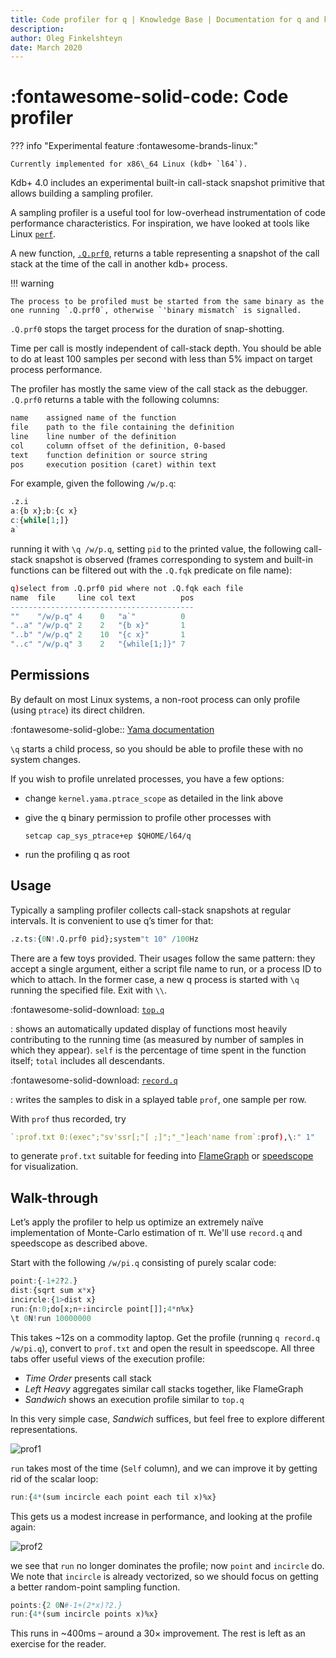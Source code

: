 ```yaml
---
title: Code profiler for q | Knowledge Base | Documentation for q and kdb+
description:
author: Oleg Finkelshteyn
date: March 2020
---
```

# :fontawesome-solid-code: Code profiler




??? info "Experimental feature :fontawesome-brands-linux:"

    Currently implemented for x86\_64 Linux (kdb+ `l64`).

Kdb+ 4.0 includes an experimental built-in call-stack snapshot primitive that allows building a sampling profiler.


A sampling profiler is a useful tool for low-overhead instrumentation of code performance characteristics. For inspiration, we have looked at tools like Linux [`perf`](http://www.brendangregg.com/perf.html).

A new function, [`.Q.prf0`](../ref/dotq.md#qprf0-code-profiler), returns a table representing a snapshot of the call stack at the time of the call in another kdb+ process.

!!! warning

    The process to be profiled must be started from the same binary as the one running `.Q.prf0`, otherwise `'binary mismatch` is signalled.

`.Q.prf0` stops the target process for the duration of snap-shotting.

Time per call is mostly independent of call-stack depth. You should be able to do at least 100 samples per second with less than 5% impact on target process performance.

The profiler has mostly the same view of the call stack as the debugger. `.Q.prf0` returns a table with the following columns:

```txt
name    assigned name of the function
file    path to the file containing the definition
line    line number of the definition
col     column offset of the definition, 0-based
text    function definition or source string
pos     execution position (caret) within text
```

For example, given the following `/w/p.q`:

```q
.z.i
a:{b x};b:{c x}
c:{while[1;]}
a`
```

running it with `\q /w/p.q`, setting `pid` to the printed value, the following call-stack snapshot is observed (frames corresponding to system and built-in functions can be filtered out with the `.Q.fqk` predicate on file name):

```q
q)select from .Q.prf0 pid where not .Q.fqk each file
name  file     line col text          pos
-----------------------------------------
""    "/w/p.q" 4    0   "a`"          0
"..a" "/w/p.q" 2    2   "{b x}"       1
"..b" "/w/p.q" 2    10  "{c x}"       1
"..c" "/w/p.q" 3    2   "{while[1;]}" 7
```


## Permissions

By default on most Linux systems, a non-root process can only profile (using `ptrace`) its direct children. 

:fontawesome-solid-globe::
[Yama documentation](https://www.kernel.org/doc/Documentation/security/Yama.txt"kernel.org")

`\q` starts a child process, so you should be able to profile these with no system changes.

If you wish to profile unrelated processes, you have a few options:

-   change `kernel.yama.ptrace_scope` as detailed in the link above
-   give the q binary permission to profile other processes with

    `setcap cap_sys_ptrace+ep $QHOME/l64/q`

-   run the profiling q as root


## Usage

Typically a sampling profiler collects call-stack snapshots at regular intervals. It is convenient to use q’s timer for that:

```q
.z.ts:{0N!.Q.prf0 pid};system"t 10" /100Hz
```

There are a few toys provided. Their usages follow the same pattern: they accept a single argument, either a script file name to run, or a process ID to which to attach. In the former case, a new q process is started with `\q` running the specified file. Exit with `\\`.

:fontawesome-solid-download: [`top.q`](assets/top.q "Download")

: shows an automatically updated display of functions most heavily contributing to the running time (as measured by number of samples in which they appear). `self` is the percentage of time spent in the function itself; `total` includes all descendants.

:fontawesome-solid-download: [`record.q`](assets/record.q "Download")

: writes the samples to disk in a splayed table `prof`, one sample per row.

With `prof` thus recorded, try

```q
`:prof.txt 0:(exec";"sv'ssr[;"[ ;]";"_"]each'name from`:prof),\:" 1"
```

to generate `prof.txt` suitable for feeding into
[FlameGraph](https://github.com/brendangregg/FlameGraph/blob/master/flamegraph.pl) or [speedscope](https://speedscope.app) for visualization.


## Walk-through

Let’s apply the profiler to help us optimize an extremely naïve implementation of Monte-Carlo estimation of π. We'll use `record.q` and speedscope as described above.

Start with the following `/w/pi.q` consisting of purely scalar code:

```q
point:{-1+2?2.}
dist:{sqrt sum x*x}
incircle:{1>dist x}
run:{n:0;do[x;n+:incircle point[]];4*n%x}
\t 0N!run 10000000
```

This takes ~12s on a commodity laptop. Get the profile (running `q record.q /w/pi.q`), convert to `prof.txt` and open the result in speedscope. All three tabs offer useful views of the execution profile:

- *Time Order* presents call stack
- *Left Heavy* aggregates similar call stacks together, like FlameGraph
- *Sandwich* shows an execution profile similar to `top.q`

In this very simple case, *Sandwich* suffices, but feel free to explore different representations.

![prof1](../img/prof1.png)

`run` takes most of the time (`Self` column), and we can improve it by getting rid of the scalar loop:

```q
run:{4*(sum incircle each point each til x)%x}
```

This gets us a modest increase in performance, and looking at the profile again:

![prof2](../img/prof2.png)

we see that `run` no longer dominates the profile; now `point` and `incircle` do. We note that `incircle` is already vectorized, so we should focus on getting a better random-point sampling function.

```q
points:{2 0N#-1+(2*x)?2.}
run:{4*(sum incircle points x)%x}
```

This runs in ~400ms – around a 30× improvement. The rest is left as an exercise for the reader.

